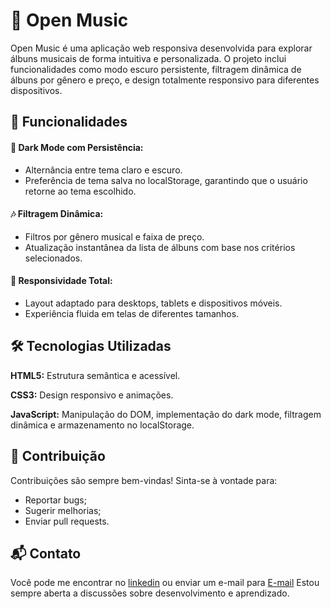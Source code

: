 # 🎵 Open Music

Open Music é uma aplicação web responsiva desenvolvida para explorar álbuns musicais de forma intuitiva e personalizada. O projeto inclui funcionalidades como modo escuro persistente, filtragem dinâmica de álbuns por gênero e preço, e design totalmente responsivo para diferentes dispositivos.


## 🚀 Funcionalidades

#### 🌙 Dark Mode com Persistência:
- Alternância entre tema claro e escuro.
- Preferência de tema salva no localStorage, garantindo que o usuário retorne ao tema escolhido.

#### 🎶 Filtragem Dinâmica:
- Filtros por gênero musical e faixa de preço.
- Atualização instantânea da lista de álbuns com base nos critérios selecionados.

#### 📱 Responsividade Total:
- Layout adaptado para desktops, tablets e dispositivos móveis.
- Experiência fluida em telas de diferentes tamanhos.
## 🛠️ Tecnologias Utilizadas

**HTML5:** Estrutura semântica e acessível.

**CSS3:** Design responsivo e animações.

**JavaScript:** Manipulação do DOM, implementação do dark mode, filtragem dinâmica e armazenamento no localStorage.


## 🤝 Contribuição
Contribuições são sempre bem-vindas!
Sinta-se à vontade para:
- Reportar bugs;
- Sugerir melhorias;
- Enviar pull requests.

## 📬 Contato
Você pode me encontrar no [linkedin](https://www.linkedin.com/in/vanessa-aquino-1b0b29289/) ou enviar um e-mail para [E-mail](mailto:vanessaquinoo@hotmail.com) Estou sempre aberta a discussões sobre desenvolvimento e aprendizado.
